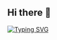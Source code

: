 ## Hi there 👋
[![Typing SVG](https://readme-typing-svg.demolab.com?font=Fira+Code&pause=1000&color=45F711&width=435&lines=Vladislav+Bocharov;Software+Engineer;MIET+Student)](https://git.io/typing-svg)
<!--
**VladisLav091/VladisLav091** is a ✨ _special_ ✨ repository because its `README.md` (this file) appears on your GitHub profile.

Here are some ideas to get you started:

- 🔭 I’m currently working on ...
- 🌱 I’m currently learning ...
- 👯 I’m looking to collaborate on ...
- 🤔 I’m looking for help with ...
- 💬 Ask me about ...
- 📫 How to reach me: ...
- 😄 Pronouns: ...
- ⚡ Fun fact: ...
-->
